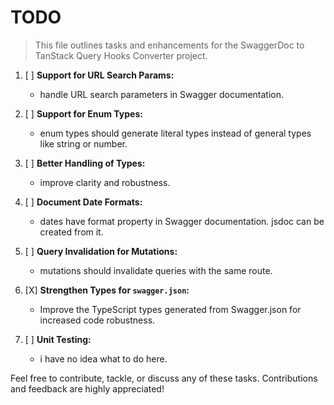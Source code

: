 # TODO

> This file outlines tasks and enhancements for the SwaggerDoc to TanStack Query Hooks Converter project.

1. [ ] **Support for URL Search Params:**

   - handle URL search parameters in Swagger documentation.

1. [ ] **Support for Enum Types:**

   - enum types should generate literal types instead of general types like string or number.

1. [ ] **Better Handling of Types:**

   - improve clarity and robustness.

1. [ ] **Document Date Formats:**

   - dates have format property in Swagger documentation. jsdoc can be created from it.

1. [ ] **Query Invalidation for Mutations:**

   - mutations should invalidate queries with the same route.

1. [X] **Strengthen Types for `swagger.json`:**

   - Improve the TypeScript types generated from Swagger.json for increased code robustness.

1. [ ] **Unit Testing:**

   - i have no idea what to do here.

Feel free to contribute, tackle, or discuss any of these tasks. Contributions and feedback are highly appreciated!
